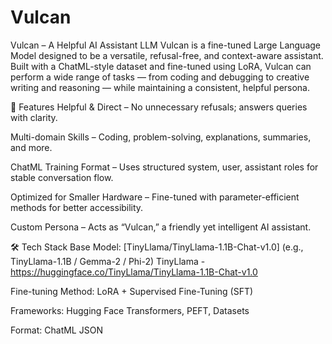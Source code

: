 # Vulcan


Vulcan – A Helpful AI Assistant LLM
Vulcan is a fine-tuned Large Language Model designed to be a versatile, refusal-free, and context-aware assistant.
Built with a ChatML-style dataset and fine-tuned using LoRA, Vulcan can perform a wide range of tasks — from coding and debugging to creative writing and reasoning — while maintaining a consistent, helpful persona.

🚀 Features
Helpful & Direct – No unnecessary refusals; answers queries with clarity.

Multi-domain Skills – Coding, problem-solving, explanations, summaries, and more.

ChatML Training Format – Uses structured system, user, assistant roles for stable conversation flow.

Optimized for Smaller Hardware – Fine-tuned with parameter-efficient methods for better accessibility.

Custom Persona – Acts as “Vulcan,” a friendly yet intelligent AI assistant.

🛠 Tech Stack
Base Model: [TinyLlama/TinyLlama-1.1B-Chat-v1.0] (e.g., TinyLlama-1.1B / Gemma-2 / Phi-2) TinyLlama - https://huggingface.co/TinyLlama/TinyLlama-1.1B-Chat-v1.0

Fine-tuning Method: LoRA + Supervised Fine-Tuning (SFT)

Frameworks: Hugging Face Transformers, PEFT, Datasets

Format: ChatML JSON
